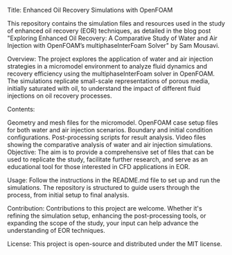 Title: Enhanced Oil Recovery Simulations with OpenFOAM

This repository contains the simulation files and resources used in the study of enhanced oil recovery (EOR) techniques, as detailed in the blog post "Exploring Enhanced Oil Recovery: A Comparative Study of Water and Air Injection with OpenFOAM’s multiphaseInterFoam Solver" by Sam Mousavi.

Overview:
The project explores the application of water and air injection strategies in a micromodel environment to analyze fluid dynamics and recovery efficiency using the multiphaseInterFoam solver in OpenFOAM. The simulations replicate small-scale representations of porous media, initially saturated with oil, to understand the impact of different fluid injections on oil recovery processes.

Contents:

Geometry and mesh files for the micromodel.
OpenFOAM case setup files for both water and air injection scenarios.
Boundary and initial condition configurations.
Post-processing scripts for result analysis.
Video files showing the comparative analysis of water and air injection simulations.
Objective:
The aim is to provide a comprehensive set of files that can be used to replicate the study, facilitate further research, and serve as an educational tool for those interested in CFD applications in EOR.

Usage:
Follow the instructions in the README.md file to set up and run the simulations. The repository is structured to guide users through the process, from initial setup to final analysis.

Contribution:
Contributions to this project are welcome. Whether it's refining the simulation setup, enhancing the post-processing tools, or expanding the scope of the study, your input can help advance the understanding of EOR techniques.

License:
This project is open-source and distributed under the MIT license.
